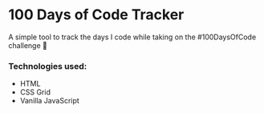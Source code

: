 # 100 Days of Code Tracker 

A simple tool to track the days I code while taking on the #100DaysOfCode challenge 🙂

### Technologies used:

- HTML
- CSS Grid
- Vanilla JavaScript




